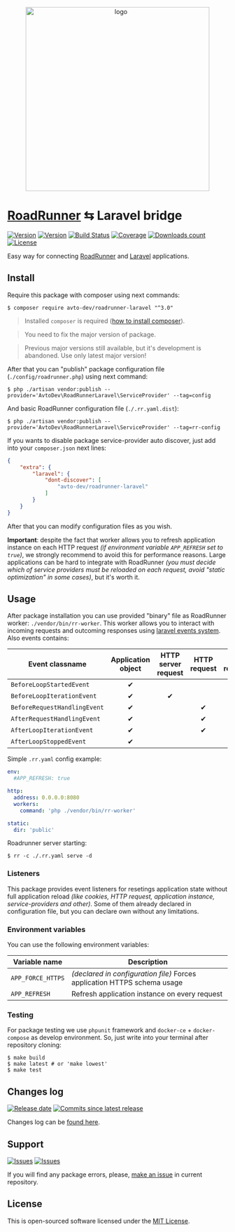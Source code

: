 <p align="center">
  <img src="https://hsto.org/webt/xl/pr/89/xlpr891cyv9ux3gm7dtzwjse_5a.png" alt="logo" width="420" />
</p>

# [RoadRunner][roadrunner] ⇆ Laravel bridge

[![Version][badge_packagist_version]][link_packagist]
[![Version][badge_php_version]][link_packagist]
[![Build Status][badge_build_status]][link_build_status]
[![Coverage][badge_coverage]][link_coverage]
[![Downloads count][badge_downloads_count]][link_packagist]
[![License][badge_license]][link_license]

Easy way for connecting [RoadRunner][roadrunner] and [Laravel][laravel] applications.

## Install

Require this package with composer using next commands:

```shell script
$ composer require avto-dev/roadrunner-laravel "^3.0"
```

> Installed `composer` is required ([how to install composer][getcomposer]).

> You need to fix the major version of package.

> Previous major versions still available, but it's development is abandoned. Use only latest major version!

After that you can "publish" package configuration file (`./config/roadrunner.php`) using next command:

```shell script
$ php ./artisan vendor:publish --provider='AvtoDev\RoadRunnerLaravel\ServiceProvider' --tag=config
```

And basic RoadRunner configuration file (`./.rr.yaml.dist`):

```shell script
$ php ./artisan vendor:publish --provider='AvtoDev\RoadRunnerLaravel\ServiceProvider' --tag=rr-config
```

If you wants to disable package service-provider auto discover, just add into your `composer.json` next lines:

```json
{
    "extra": {
        "laravel": {
            "dont-discover": [
                "avto-dev/roadrunner-laravel"
            ]
        }
    }
}
```

After that you can modify configuration files as you wish.

**Important**: despite the fact that worker allows you to refresh application instance on each HTTP request _(if environment variable `APP_REFRESH` set to `true`)_, we strongly recommend to avoid this for performance reasons. Large applications can be hard to integrate with RoadRunner _(you must decide which of service providers must be reloaded on each request, avoid "static optimization" in some cases)_, but it's worth it.

## Usage

After package installation you can use provided "binary" file as RoadRunner worker: `./vendor/bin/rr-worker`. This worker allows you to interact with incoming requests and outcoming responses using [laravel events system][laravel_events]. Also events contains:

Event classname              | Application object | HTTP server request | HTTP request | HTTP response 
---------------------------- | :----------------: | :-----------------: | :----------: | :-----------:
`BeforeLoopStartedEvent`     |          ✔         |                     |              |
`BeforeLoopIterationEvent`   |          ✔         |          ✔          |              |
`BeforeRequestHandlingEvent` |          ✔         |                     |       ✔      |
`AfterRequestHandlingEvent`  |          ✔         |                     |       ✔      |       ✔
`AfterLoopIterationEvent`    |          ✔         |                     |       ✔      |       ✔
`AfterLoopStoppedEvent`      |          ✔         |                     |              |

Simple `.rr.yaml` config example:

```yaml
env:
  #APP_REFRESH: true

http:
  address: 0.0.0.0:8080
  workers:
    command: 'php ./vendor/bin/rr-worker'

static:
  dir: 'public'
```

Roadrunner server starting:

```shell script
$ rr -c ./.rr.yaml serve -d
```

### Listeners

This package provides event listeners for resetings application state without full application reload _(like cookies, HTTP request, application instance, service-providers and other)_. Some of them already declared in configuration file, but you can declare own without any limitations.

### Environment variables

You can use the following environment variables:

Variable name     | Description
----------------- | -----------
`APP_FORCE_HTTPS` | _(declared in configuration file)_ Forces application HTTPS schema usage
`APP_REFRESH`     | Refresh application instance on every request

### Testing

For package testing we use `phpunit` framework and `docker-ce` + `docker-compose` as develop environment. So, just write into your terminal after repository cloning:

```shell script
$ make build
$ make latest # or 'make lowest'
$ make test
```

## Changes log

[![Release date][badge_release_date]][link_releases]
[![Commits since latest release][badge_commits_since_release]][link_commits]

Changes log can be [found here][link_changes_log].

## Support

[![Issues][badge_issues]][link_issues]
[![Issues][badge_pulls]][link_pulls]

If you will find any package errors, please, [make an issue][link_create_issue] in current repository.

## License

This is open-sourced software licensed under the [MIT License][link_license].

[badge_packagist_version]:https://img.shields.io/packagist/v/avto-dev/roadrunner-laravel.svg?maxAge=180
[badge_php_version]:https://img.shields.io/packagist/php-v/avto-dev/roadrunner-laravel.svg?longCache=true
[badge_build_status]:https://travis-ci.org/avto-dev/roadrunner-laravel.svg?branch=master
[badge_coverage]:https://img.shields.io/codecov/c/github/avto-dev/roadrunner-laravel/master.svg?maxAge=60
[badge_downloads_count]:https://img.shields.io/packagist/dt/avto-dev/roadrunner-laravel.svg?maxAge=180
[badge_license]:https://img.shields.io/packagist/l/avto-dev/roadrunner-laravel.svg?longCache=true
[badge_release_date]:https://img.shields.io/github/release-date/avto-dev/roadrunner-laravel.svg?style=flat-square&maxAge=180
[badge_commits_since_release]:https://img.shields.io/github/commits-since/avto-dev/roadrunner-laravel/latest.svg?style=flat-square&maxAge=180
[badge_issues]:https://img.shields.io/github/issues/avto-dev/roadrunner-laravel.svg?style=flat-square&maxAge=180
[badge_pulls]:https://img.shields.io/github/issues-pr/avto-dev/roadrunner-laravel.svg?style=flat-square&maxAge=180
[link_releases]:https://github.com/avto-dev/roadrunner-laravel/releases
[link_packagist]:https://packagist.org/packages/avto-dev/roadrunner-laravel
[link_build_status]:https://travis-ci.org/avto-dev/roadrunner-laravel
[link_coverage]:https://codecov.io/gh/avto-dev/roadrunner-laravel/
[link_changes_log]:https://github.com/avto-dev/roadrunner-laravel/blob/master/CHANGELOG.md
[link_issues]:https://github.com/avto-dev/roadrunner-laravel/issues
[link_create_issue]:https://github.com/avto-dev/roadrunner-laravel/issues/new/choose
[link_commits]:https://github.com/avto-dev/roadrunner-laravel/commits
[link_pulls]:https://github.com/avto-dev/roadrunner-laravel/pulls
[link_license]:https://github.com/avto-dev/roadrunner-laravel/blob/master/LICENSE
[getcomposer]:https://getcomposer.org/download/
[roadrunner]:https://github.com/spiral/roadrunner
[laravel]:https://laravel.com
[laravel_events]:https://laravel.com/docs/events
[#10]:https://github.com/avto-dev/roadrunner-laravel/issues/10
